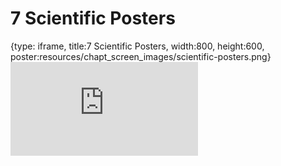 # 7 Scientific Posters
 
{type: iframe, title:7 Scientific Posters, width:800, height:600, poster:resources/chapt_screen_images/scientific-posters.png}
![](https://sayumiyork.github.io/c-moor-ottr-generic/scientific-posters.html)
 

 
